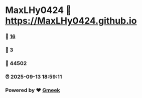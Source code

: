 # MaxLHy0424 :link: https://MaxLHy0424.github.io 
### :page_facing_up: [16](https://MaxLHy0424.github.io/tag.html) 
### :speech_balloon: 3 
### :hibiscus: 44502 
### :alarm_clock: 2025-09-13 18:59:11 
### Powered by :heart: [Gmeek](https://github.com/Meekdai/Gmeek)
